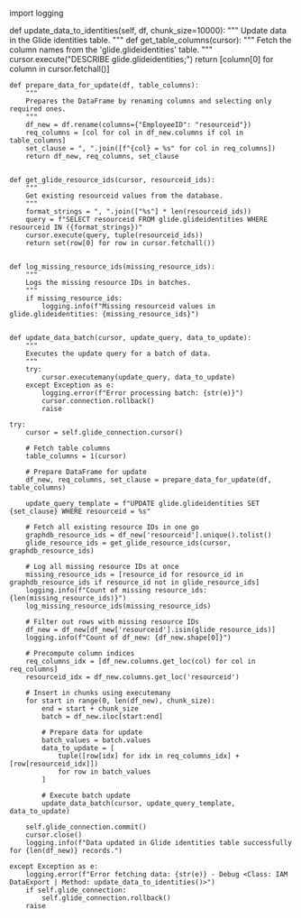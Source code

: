 import logging

def update_data_to_identities(self, df, chunk_size=10000):
    """
    Update data in the Glide identities table.
    """
    def get_table_columns(cursor):
        """
        Fetch the column names from the 'glide.glideidentities' table.
        """
        cursor.execute("DESCRIBE glide.glideidentities;")
        return [column[0] for column in cursor.fetchall()]


    def prepare_data_for_update(df, table_columns):
        """
        Prepares the DataFrame by renaming columns and selecting only required ones.
        """
        df_new = df.rename(columns={"EmployeeID": "resourceid"})
        req_columns = [col for col in df_new.columns if col in table_columns]
        set_clause = ", ".join([f"{col} = %s" for col in req_columns])
        return df_new, req_columns, set_clause


    def get_glide_resource_ids(cursor, resourceid_ids):
        """
        Get existing resourceid values from the database.
        """
        format_strings = ", ".join(["%s"] * len(resourceid_ids))
        query = f"SELECT resourceid FROM glide.glideidentities WHERE resourceid IN ({format_strings})"
        cursor.execute(query, tuple(resourceid_ids))
        return set(row[0] for row in cursor.fetchall())


    def log_missing_resource_ids(missing_resource_ids):
        """
        Logs the missing resource IDs in batches.
        """
        if missing_resource_ids:
            logging.info(f"Missing resourceid values in glide.glideidentities: {missing_resource_ids}")


    def update_data_batch(cursor, update_query, data_to_update):
        """
        Executes the update query for a batch of data.
        """
        try:
            cursor.executemany(update_query, data_to_update)
        except Exception as e:
            logging.error(f"Error processing batch: {str(e)}")
            cursor.connection.rollback()
            raise

    try:
        cursor = self.glide_connection.cursor()

        # Fetch table columns
        table_columns = 1(cursor)

        # Prepare DataFrame for update
        df_new, req_columns, set_clause = prepare_data_for_update(df, table_columns)

        update_query_template = f"UPDATE glide.glideidentities SET {set_clause} WHERE resourceid = %s"

        # Fetch all existing resource IDs in one go
        graphdb_resource_ids = df_new['resourceid'].unique().tolist()
        glide_resource_ids = get_glide_resource_ids(cursor, graphdb_resource_ids)

        # Log all missing resource IDs at once
        missing_resource_ids = [resource_id for resource_id in graphdb_resource_ids if resource_id not in glide_resource_ids]
        logging.info(f"Count of missing resource_ids: {len(missing_resource_ids)}")
        log_missing_resource_ids(missing_resource_ids)

        # Filter out rows with missing resource IDs
        df_new = df_new[df_new['resourceid'].isin(glide_resource_ids)]
        logging.info(f"Count of df_new: {df_new.shape[0]}")

        # Precompute column indices
        req_columns_idx = [df_new.columns.get_loc(col) for col in req_columns]
        resourceid_idx = df_new.columns.get_loc('resourceid')

        # Insert in chunks using executemany
        for start in range(0, len(df_new), chunk_size):
            end = start + chunk_size
            batch = df_new.iloc[start:end]

            # Prepare data for update
            batch_values = batch.values
            data_to_update = [
                tuple([row[idx] for idx in req_columns_idx] + [row[resourceid_idx]])
                for row in batch_values
            ]

            # Execute batch update
            update_data_batch(cursor, update_query_template, data_to_update)

        self.glide_connection.commit()
        cursor.close()
        logging.info(f"Data updated in Glide identities table successfully for {len(df_new)} records.")

    except Exception as e:
        logging.error(f"Error fetching data: {str(e)} - Debug <Class: IAM DataExport | Method: update_data_to_identities()>")
        if self.glide_connection:
            self.glide_connection.rollback()
        raise

